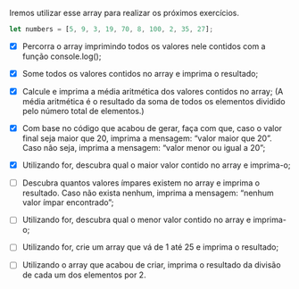 Iremos utilizar esse array para realizar os próximos exercícios.

```javascript
let numbers = [5, 9, 3, 19, 70, 8, 100, 2, 35, 27];
```

- [x] Percorra o array imprimindo todos os valores nele contidos com a função console.log();

- [x] Some todos os valores contidos no array e imprima o resultado;

- [x] Calcule e imprima a média aritmética dos valores contidos no array;
      (A média aritmética é o resultado da soma de todos os elementos dividido pelo número total de elementos.)

- [x] Com base no código que acabou de gerar, faça com que, caso o valor final seja maior que 20, imprima a mensagem: “valor maior que 20”. Caso não seja, imprima a mensagem: “valor menor ou igual a 20”;

- [x] Utilizando for, descubra qual o maior valor contido no array e imprima-o;

- [ ] Descubra quantos valores ímpares existem no array e imprima o resultado. Caso não exista nenhum, imprima a mensagem: “nenhum valor ímpar encontrado”;

- [ ] Utilizando for, descubra qual o menor valor contido no array e imprima-o;

- [ ] Utilizando for, crie um array que vá de 1 até 25 e imprima o resultado;

- [ ] Utilizando o array que acabou de criar, imprima o resultado da divisão de cada um dos elementos por 2.
